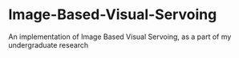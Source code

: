 # Image-Based-Visual-Servoing
An implementation of Image Based Visual Servoing, as a part of my undergraduate research
